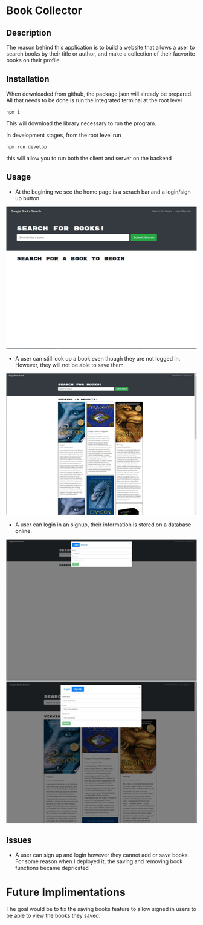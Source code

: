 # Book Collector

## Description

The reason behind this application is to build a website that allows a user to search books by their title or author, and make a collection of their facvorite books on their profile.

## Installation

When downloaded from github, the package.json will already be prepared. All that needs to be done is run the integrated terminal at the root level
```
npm i
```
This will download the library necessary to run the program.

In development stages, from the root level run 
```
npm run develop
```
this will allow you to run both the client and server on the backend

## Usage

- At the begining we see the home page is a serach bar and a login/sign up button.

![image showing the obve description](./assets/IMG1.JPG)

- A user can still look up a book even though they are not logged in. However, they will not be able to save them.

![image showing the obve description](./assets/IMG2.JPG)

- A user can login in an signup, their information is stored on a database online.

![image showing the obve description](./assets/IMG4.JPG)
![image showing the obve description](./assets/IMG3.JPG)


## Issues

- A user can sign up and login however they cannot add or save books. For some reason when I deployed it, the saving and removing book functions became depricated



# Future Implimentations

The goal would be to fix the saving books feature to allow signed in users to be able to view the books they saved.
